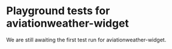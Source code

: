 # Playground tests for aviationweather-widget
We are still awaiting the first test run for aviationweather-widget.
